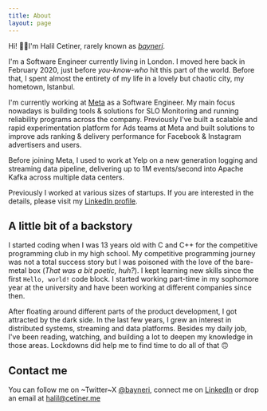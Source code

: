 ```yaml
---
title: About
layout: page
---
```

Hi! 🙋‍♂️I'm Halil Cetiner, rarely known as [_bayneri_](https://www.twitter.com/bayneri).

I'm a Software Engineer currently living in London. I moved here back in February 2020, just before _you-know-who_ hit this part of the world. Before that, I spent almost the entirety of my life in a lovely but chaotic city, my hometown, Istanbul.

I'm currently working at [Meta](https://about.facebook.com/) as a Software Engineer. My main focus nowadays is building tools & solutions for SLO Monitoring and running reliability programs across the company. Previously I've built a scalable and rapid experimentation platform for Ads teams at Meta and built solutions to improve ads ranking & delivery performance for Facebook & Instagram advertisers and users.

Before joining Meta, I used to work at Yelp on a new generation logging and streaming data pipeline, delivering up to 1M events/second into Apache Kafka across multiple data centers.

Previously I worked at various sizes of startups. If you are interested in the details, please visit my [LinkedIn profile](https://www.linkedin.com/in/cetinerhalil).

## A little bit of a backstory

I started coding when I was 13 years old with C and C++ for the competitive programming club in my high school. My competitive programming journey was not a total success story but I was poisoned with the love of the bare-metal box (_That was a bit poetic, huh?_). I kept learning new skills since the first `Hello, world!` code block. 
I started working part-time in my sophomore year at the university and have been working at different companies since then.

After floating around different parts of the product development, I got attracted by the dark side. In the last few years, I grew an interest in distributed systems, streaming and data platforms. Besides my daily job, I've been reading, watching, and building a lot to deepen my knowledge in those areas. Lockdowns did help me to find time to do all of that 🙃

## Contact me
You can follow me on ~Twitter~X [@bayneri](https://www.x.com/bayneri), connect me on [LinkedIn](https://www.linkedin.com/in/cetinerhalil) or drop an email at [halil@cetiner.me](mailto:halil@cetiner.me)
